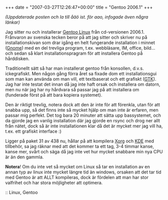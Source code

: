 +++
date = "2007-03-27T12:26:47+00:00"
title = "Gentoo 2006.1"
+++

*(Uppdaterade posten och la till åäö ist. för aao, infogade även några länkar)*

Jag sitter nu och installerar [Gentoo Linux][1] från cd-versionen 2006.1. Frånvaron av svenska tecken beror på att jag sitter och skriver nu på installationskivan som drar igång en helt fungerande installation i minnet ([Gnome][2]) med en del trevliga program, t.ex. webbläsare, IM, office, bild&#8230; och sedan så klart installationspragram för att installera Gentoo på hårddisken.

Traditionellt sätt så har man installerat gentoo från konsollen, d.v.s. ickegrafiskt. Men någon gång förra året sa fixade dom ett installationsgui som man kan använda om man vill, ett textbaserat och ett grafiskt ([GTK][3]). Jag har inte testat det innan då jag inte haft orsak och installera om datorn, men nu när jag har ny hårdvara så passar jag på att installera om (funderade först på att bara kopiera systemet).

Den är riktigt trevlig, notera dock att den är inte för att förenkla, utan för att snabba upp, så det finns inte så mycket hjälp om man inte är erfaren, men passar mig perfekt. Det tog bara 20 minuter att sätta upp bassystemet, och da gjorde jag en vanlig installation där jag gjorde en rsync och drog ner allt från nätet, dock så är inte installationen klar då det är mycket mer jag vill ha, t.ex. ett grafiskt interface :) 

Ligger på paket 31 av 438 nu, hållar på att kompilera [Xorg][4] och [KDE][5] med tillbehör, sa jag räknar med att det kommer ta ett tag, 3-4 timmar kanse, kanse mer, svårt och säga då jag inte vet hur mycket snabbare min nya CPU är än den gammla.

**Notera**! Om du inte vet så mycket om Linux så tar en installation av en annan typ av linux inte mycket längre tid än windows, orsaken att det tar tid med Gentoo är att ALLT kompileras, dock är fördelen att man har stor valfrihet och har stora möjligheter att optimera.

:: Linux, Gentoo

<small></small>

 [1]: http://www.gentoo.org/
 [2]: http://www.gnome.org/
 [3]: http://www.gtk.org/
 [4]: http://www.x.org/
 [5]: http://www.kde.org/
